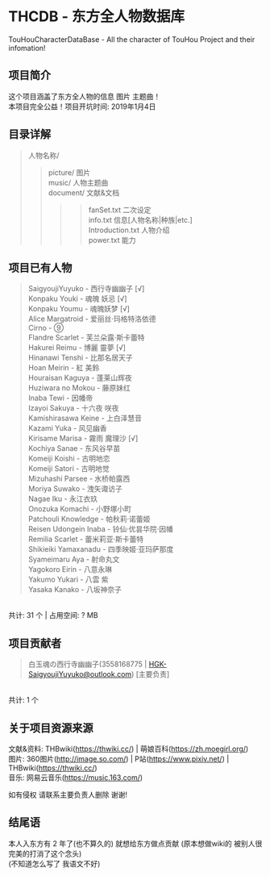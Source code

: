 # THCDB - 东方全人物数据库
TouHouCharacterDataBase - All the character of TouHou Project and their infomation!

## 项目简介
这个项目涵盖了东方全人物的信息 图片 主题曲！ <br>
本项目完全公益！项目开坑时间: 2019年1月4日

## 目录详解
> 人物名称/ <br>
>> picture/ 图片 <br>
>> music/ 人物主题曲 <br>
>> document/ 文献&文档 <br>
>>>> fanSet.txt 二次设定 <br>
>>>> info.txt 信息[人物名称|种族|etc.] <br>
>>>> Introduction.txt 人物介绍 <br>
>>>> power.txt 能力

## 项目已有人物
> SaigyoujiYuyuko - 西行寺幽幽子 [√] <br>
> Konpaku Youki - 魂魄 妖忌 [√] <br>
> Konpaku Youmu - 魂魄妖梦 [√] <br>
> Alice Margatroid - 爱丽丝·玛格特洛依德 <br>
> Cirno - ⑨ <br>
> Flandre Scarlet - 芙兰朵露·斯卡蕾特 <br>
> Hakurei Reimu - 博麗 靈夢 [√] <br>
> Hinanawi Tenshi - 比那名居天子 <br>
> Hoan Meirin - 紅 美鈴 <br>
> Houraisan Kaguya - 蓬莱山辉夜 <br>
> Huziwara no Mokou - 藤原妹红 <br>
> Inaba Tewi - 因幡帝 <br>
> Izayoi Sakuya - 十六夜 咲夜 <br>
> Kamishirasawa Keine - 上白泽慧音 <br>
> Kazami Yuka - 风见幽香 <br>
> Kirisame Marisa - 霧雨 魔理沙 [√] <br>
> Kochiya Sanae - 东风谷早苗 <br>
> Komeiji Koishi - 古明地恋 <br>
> Komeiji Satori - 古明地觉 <br>
> Mizuhashi Parsee - 水桥帕露西 <br>
> Moriya Suwako - 洩矢诹访子 <br>
> Nagae Iku - 永江衣玖 <br>
> Onozuka Komachi - 小野塚小町 <br>
> Patchouli Knowledge - 帕秋莉·诺蕾姬 <br>
> Reisen Udongein Inaba - 铃仙·优昙华院·因幡 <br>
> Remilia Scarlet - 蕾米莉亚·斯卡蕾特 <br>
> Shikieiki Yamaxanadu - 四季映姬·亚玛萨那度 <br>
> Syameimaru Aya - 射命丸文 <br>
> Yagokoro Eirin - 八意永琳 <br>
> Yakumo Yukari - 八雲 紫 <br>
> Yasaka Kanako - 八坂神奈子 <br>
<br>
共计: 31 个 | 占用空间: ? MB 

## 项目贡献者
> 白玉魂の西行寺幽幽子(3558168775 | HGK-SaigyoujiYuyuko@outlook.com) [主要负责]<br>
<br>
共计: 1 个

## 关于项目资源来源
文献&资料: THBwiki(https://thwiki.cc/) | 萌娘百科(https://zh.moegirl.org/)  <br>
图片: 360图片(http://image.so.com/) | P站(https://www.pixiv.net/) | THBwiki(https://thwiki.cc/) <br>
音乐: 网易云音乐(https://music.163.com/) <br>

如有侵权 请联系主要负责人删除 谢谢!

## 结尾语
本人入东方有 2 年了(也不算久的) 就想给东方做点贡献 (原本想做wiki的 被别人很完美的打消了这个念头) <br>
(不知道怎么写了  我语文不好)
